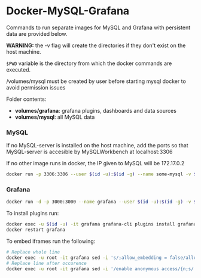 # Docker-MySQL-Grafana

Commands to run separate images for MySQL and Grafana with persistent data are provided below. 


__WARNING:__ the -v flag will create the directories if they don't exist on the host machine.

`$PWD` variable is the directory from which the docker commands are executed.

/volumes/mysql must be created by user before starting mysql docker to avoid permission issues


Folder contents:
* __volumes/grafana__: grafana plugins, dashboards and data sources
* __volumes/mysql__: all MySQL data


### MySQL


If no MySQL-server is installed on the host machine,
add the ports so that MySQL-server is accesible by MySQLWorkbench at localhost:3306

If no other image runs in docker, the IP given to MySQL will be 172.17.0.2

```bash
docker run -p 3306:3306 --user $(id -u):$(id -g) --name some-mysql -v $PWD/volumes/mysql:/var/lib/mysql -e MYSQL_ROOT_PASSWORD=root -d mysql:latest
```

### Grafana

```bash
docker run -d -p 3000:3000 --name grafana --user $(id -u):$(id -g) -v $PWD/volumes/grafana:/var/lib/grafana grafana/grafana:6.5.0
```

To install plugins run:
```bash
docker exec -u $(id -u) -it grafana grafana-cli plugins install grafana-piechart-panel
docker restart grafana
```

To embed iframes run the following:

```bash
# Replace whole line
docker exec -u root -it grafana sed -i 's/;allow_embedding = false/allow_embedding = true/' /etc/grafana/grafana.ini
# Replace line after occurence
docker exec -u root -it grafana sed -i '/enable anonymous access/{n;s/.*/enabled = true/}' /etc/grafana/grafana.ini
```
